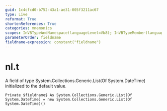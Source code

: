 ```yaml
---
guid: 1c4cfcd0-b752-43a1-ae31-005f3211ac67
type: Live
reformat: True
shortenReferences: True
categories: mnemonics
scopes: InVBTypeAndNamespace(languageLevel=Vb8); InVBTypeMember(languageLevel=Vb8)
parameterOrder: fieldname
fieldname-expression: constant("fieldname")
---
```


# nl.t

A field of type System.Collections.Generic.List(Of System.DateTime) initialized to the default value.

```
Private $fieldname$ As System.Collections.Generic.List(Of System.DateTime) = new System.Collections.Generic.List(Of System.DateTime)()
```
